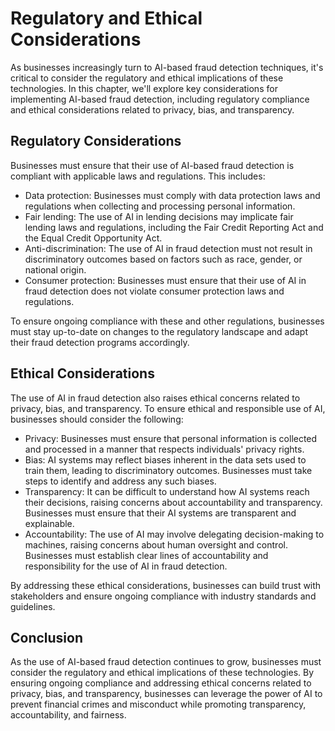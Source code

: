 Regulatory and Ethical Considerations
=================================================================================

As businesses increasingly turn to AI-based fraud detection techniques, it's critical to consider the regulatory and ethical implications of these technologies. In this chapter, we'll explore key considerations for implementing AI-based fraud detection, including regulatory compliance and ethical considerations related to privacy, bias, and transparency.

Regulatory Considerations
-------------------------

Businesses must ensure that their use of AI-based fraud detection is compliant with applicable laws and regulations. This includes:

* Data protection: Businesses must comply with data protection laws and regulations when collecting and processing personal information.
* Fair lending: The use of AI in lending decisions may implicate fair lending laws and regulations, including the Fair Credit Reporting Act and the Equal Credit Opportunity Act.
* Anti-discrimination: The use of AI in fraud detection must not result in discriminatory outcomes based on factors such as race, gender, or national origin.
* Consumer protection: Businesses must ensure that their use of AI in fraud detection does not violate consumer protection laws and regulations.

To ensure ongoing compliance with these and other regulations, businesses must stay up-to-date on changes to the regulatory landscape and adapt their fraud detection programs accordingly.

Ethical Considerations
----------------------

The use of AI in fraud detection also raises ethical concerns related to privacy, bias, and transparency. To ensure ethical and responsible use of AI, businesses should consider the following:

* Privacy: Businesses must ensure that personal information is collected and processed in a manner that respects individuals' privacy rights.
* Bias: AI systems may reflect biases inherent in the data sets used to train them, leading to discriminatory outcomes. Businesses must take steps to identify and address any such biases.
* Transparency: It can be difficult to understand how AI systems reach their decisions, raising concerns about accountability and transparency. Businesses must ensure that their AI systems are transparent and explainable.
* Accountability: The use of AI may involve delegating decision-making to machines, raising concerns about human oversight and control. Businesses must establish clear lines of accountability and responsibility for the use of AI in fraud detection.

By addressing these ethical considerations, businesses can build trust with stakeholders and ensure ongoing compliance with industry standards and guidelines.

Conclusion
----------

As the use of AI-based fraud detection continues to grow, businesses must consider the regulatory and ethical implications of these technologies. By ensuring ongoing compliance and addressing ethical concerns related to privacy, bias, and transparency, businesses can leverage the power of AI to prevent financial crimes and misconduct while promoting transparency, accountability, and fairness.
